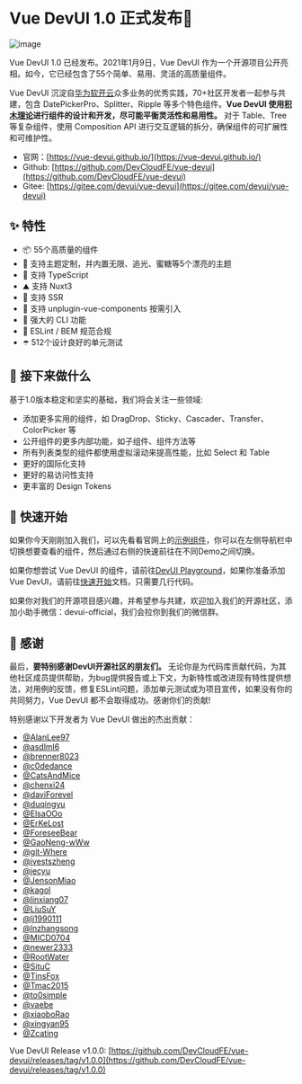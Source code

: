 # Vue DevUI 1.0 正式发布🎉

![image](https://user-images.githubusercontent.com/9566362/201372374-6acbb4c5-2176-496b-aff1-d249eced9d1d.png)



Vue DevUI 1.0 已经发布。2021年1月9日，Vue DevUI 作为一个开源项目公开亮相。如今，它已经包含了55个简单、易用、灵活的高质量组件。

Vue DevUI 沉淀自[华为软开云](https://www.huaweicloud.com/devcloud/)众多业务的优秀实践，70+社区开发者一起参与共建，包含 DatePickerPro、Splitter、Ripple 等多个特色组件。**Vue DevUI 使用[积木理论](https://juejin.cn/post/7047503485054484516)进行组件的设计和开发，尽可能平衡灵活性和易用性。** 对于 Table、Tree 等复杂组件，使用 Composition API 进行交互逻辑的拆分，确保组件的可扩展性和可维护性。

- 官网：[https://vue-devui.github.io/](https://vue-devui.github.io/)
- Github: [https://github.com/DevCloudFE/vue-devui](https://github.com/DevCloudFE/vue-devui)
- Gitee: [https://gitee.com/devui/vue-devui](https://gitee.com/devui/vue-devui)

## ✨ 特性

- 📦 55个高质量的组件
- 🎨 支持主题定制，并内置无限、追光、蜜糖等5个漂亮的主题
- 🔑 支持 TypeScript
- ⛰️ 支持 Nuxt3
- 🌈 支持 SSR
- 🚀 支持 unplugin-vue-components 按需引入
- 🔨 强大的 CLI 功能
- 📏 ESLint / BEM 规范合规
- ☂️ 512个设计良好的单元测试

## 🔖 接下来做什么

基于1.0版本稳定和坚实的基础，我们将会关注一些领域:

- 添加更多实用的组件，如 DragDrop、Sticky、Cascader、Transfer、ColorPicker 等
- 公开组件的更多内部功能，如子组件、组件方法等
- 所有列表类型的组件都使用虚拟滚动来提高性能，比如 Select 和 Table
- 更好的国际化支持
- 更好的易访问性支持
- 更丰富的 Design Tokens

## 🚀 快速开始

如果你今天刚刚加入我们，可以先看看官网上的[示例组件](https://vue-devui.github.io/components/button/)，你可以在左侧导航栏中切换想要查看的组件，然后通过右侧的快速前往在不同Demo之间切换。

如果你想尝试 Vue DevUI 的组件，请前往[DevUI Playground](https://devcloudfe.github.io/devui-playground/)，如果你准备添加 Vue DevUI，请前往[快速开始](https://vue-devui.github.io/quick-start/)文档，只需要几行代码。

如果你对我们的开源项目感兴趣，并希望参与共建，欢迎加入我们的开源社区，添加小助手微信：devui-official，我们会拉你到我们的微信群。

## 💖 感谢

最后，**要特别感谢DevUI开源社区的朋友们。** 无论你是为代码库贡献代码，为其他社区成员提供帮助，为bug提供报告或上下文，为新特性或改进现有特性提供想法，对用例的反馈，修复ESLint问题，添加单元测试或为项目宣传，如果没有你的共同努力，Vue DevUI 都不会取得成功。感谢你们的贡献!

特别感谢以下开发者为 Vue DevUI 做出的杰出贡献：

-   [@AlanLee97](https://github.com/AlanLee97)
-   [@asdlml6](https://github.com/asdlml6)
-   [@brenner8023](https://github.com/brenner8023)
-   [@c0dedance](https://github.com/c0dedance)
-   [@CatsAndMice](https://github.com/CatsAndMice)
-   [@chenxi24](https://github.com/chenxi24)
-   [@daviForevel](https://github.com/daviForevel)
-   [@duqingyu](https://github.com/duqingyu)
-   [@ElsaOOo](https://github.com/ElsaOOo)
-   [@ErKeLost](https://github.com/ErKeLost)
-   [@ForeseeBear](https://github.com/ForeseeBear)
-   [@GaoNeng-wWw](https://github.com/GaoNeng-wWw)
-   [@git-Where](https://github.com/git-Where)
-   [@ivestszheng](https://github.com/ivestszheng)
-   [@jecyu](https://github.com/jecyu)
-   [@JensonMiao](https://github.com/JensonMiao)
-   [@kagol](https://github.com/kagol)
-   [@linxiang07](https://github.com/linxiang07)
-   [@LiuSuY](https://github.com/LiuSuY)
-   [@lj1990111](https://github.com/lj1990111)
-   [@lnzhangsong](https://github.com/lnzhangsong)
-   [@MICD0704](https://github.com/MICD0704)
-   [@newer2333](https://github.com/newer2333)
-   [@RootWater](https://github.com/RootWater)
-   [@SituC](https://github.com/SituC)
-   [@TinsFox](https://github.com/TinsFox)
-   [@Tmac2015](https://github.com/Tmac2015)
-   [@to0simple](https://github.com/to0simple)
-   [@vaebe](https://github.com/vaebe)
-   [@xiaoboRao](https://github.com/xiaoboRao)
-   [@xingyan95](https://github.com/xingyan95)
-   [@Zcating](https://github.com/Zcating)

Vue DevUI Release v1.0.0: [https://github.com/DevCloudFE/vue-devui/releases/tag/v1.0.0](https://github.com/DevCloudFE/vue-devui/releases/tag/v1.0.0)


<EditInfo time="2022年09月01日 08:00" title="阅读 32559 ·  点赞 269 ·  评论 196 ·  收藏 175" />
